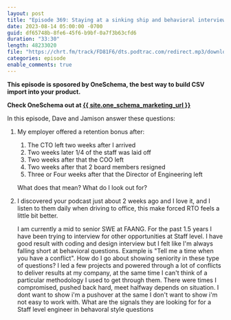 ```yaml
---
layout: post
title: "Episode 369: Staying at a sinking ship and behavioral interview questions"
date: 2023-08-14 05:00:00 -0700
guid: df65748b-8fe6-45f6-b9bf-0a7f3b63cfd6
duration: "33:30"
length: 48233020
file: "https://chrt.fm/track/FD81F6/dts.podtrac.com/redirect.mp3/download.softskills.audio/sse-369.mp3"
categories: episode
enable_comments: true
---
```


<b>This episode is sposored by OneSchema, the best way to build CSV import into your product.</b>

<b>Check OneSchema out at <a href="{{ site.one_schema_marketing_url }}">{{ site.one_schema_marketing_url }}</a></b>

In this episode, Dave and Jamison answer these questions:

1. My employer offered a retention bonus after:
   
   1. The CTO left two weeks after I arrived
   2. Two weeks later 1/4 of the staff was laid off
   3. Two weeks after that the COO left
   4. Two weeks after that 2 board members resigned
   5. Three or Four weeks after that the Director of Engineering left
   
   What does that mean? What do I look out for?

2. I discovered your podcast just about 2 weeks ago and I love it, and I listen to them daily when driving to office, this make forced RTO feels a little bit better.
   
   
   I am currently a mid to senior SWE at FAANG. For the past 1.5 years I have been trying to interview for other opportunities at Staff level. I have good result with coding and design interview but I felt like I'm always falling short at behavioral questions. Example is "Tell me a time when you have a conflict". How do I go about showing seniority in these type of questions? I led a few projects and powered through a lot of conflicts to deliver results at my company, at the same time I can't think of a particular methodology I used to get through them. There were times I compromised, pushed back hard, meet halfway depends on situation. I dont want to show i'm a pushover at the same I don't want to show i'm not easy to work with. What are the signals they are looking for for a Staff level engineer in behavoral style questions

